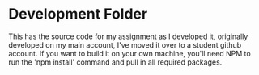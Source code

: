 # Development Folder

This has the source code for my assignment as I developed it, originally developed on my main account, I've moved it over to a student github account.
If you want to build it on your own machine, you'll need NPM to run the 'npm install' command and pull in all required packages.

